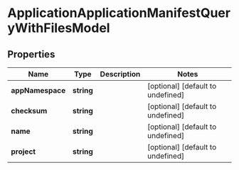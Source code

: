 # ApplicationApplicationManifestQueryWithFilesModel

## Properties

Name | Type | Description | Notes
------------ | ------------- | ------------- | -------------
**appNamespace** | **string** |  | [optional] [default to undefined]
**checksum** | **string** |  | [optional] [default to undefined]
**name** | **string** |  | [optional] [default to undefined]
**project** | **string** |  | [optional] [default to undefined]


